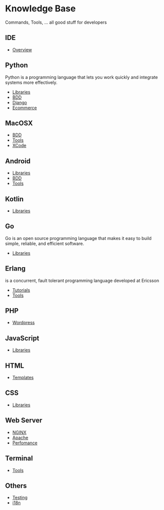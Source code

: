# Knowledge Base

Commands, Tools, ... all good stuff for developers

## IDE

* [Overview](IDE/Overview.md)

## Python

Python is a programming language that lets you work quickly and integrate systems more effectively.

* [Libraries](Python/Libraries.md)
* [BDD](Python/BDD.md)
* [Django](Python/Django.md)
* [Ecommerce](Python/Ecommerce.md)

## MacOSX

* [BDD](MacOSX/BDD.md)
* [Tools](MacOSX/Tools.md)
* [XCode](MacOSX/XCode.md)

## Android

* [Libraries](Android/Libraries.md)
* [BDD](Android/BDD.md)
* [Tools](Android/Tools.md)

## Kotlin

* [Libraries](Kotlin/Libraries.md)

## Go

Go is an open source programming language that makes it easy to build simple, reliable, and efficient software.

* [Libraries](Go/Libraries.md)

## Erlang

is a concurrent, fault tolerant programming language developed at Ericsson

* [Tutorials](Erlang/Tutorials.md)
* [Tools](Erlang/Tools.md)

## PHP

* [Wordpress](PHP/Wordpress.md)

## JavaScript

* [Libraries](JavaScript/Libraries.md)

## HTML

* [Templates](HTML/Templates.md)

## CSS

* [Libraries](CSS/Libraries.md)

## Web Server

* [NGINX](Server/Nginx.md)
* [Apache](Server/Apache.md)
* [Perfomance](Server/Perfomance.md)

## Terminal

* [Tools](Terminal/Tools.md)

## Others

* [Testing](Others/Testings.md)
* [i18n](Others/i18n.md)
